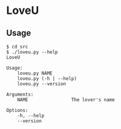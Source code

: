 # LoveU

## Usage

```Plaintext
$ cd src
$ ./loveu.py --help
LoveU

Usage:
    loveu.py NAME
    loveu.py (-h | --help)
    loveu.py --version

Arguments:
    NAME                The lover's name

Options:
    -h, --help
    --version
```
